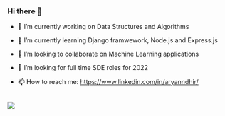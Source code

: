 ### Hi there 👋


- 🔭 I’m currently working on Data Structures and Algorithms

- 🌱 I’m currently learning Django framwework, Node.js and Express.js 

- 👯 I’m looking to collaborate on Machine Learning applications

- 🤔 I’m looking for full time SDE roles for 2022

- 📫 How to reach me: https://www.linkedin.com/in/aryanndhir/

<br />
<img src="https://github-readme-stats.vercel.app/api?username=aryanndhir&&show_icons=true&title_color=ffffff&icon_color=bb2acf&text_color=daf7dc&bg_color=151515">
